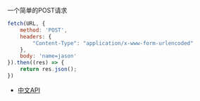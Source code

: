 
一个简单的POST请求
```js
fetch(URL, {
    method: 'POST',
    headers: {
        "Content-Type": "application/x-www-form-urlencoded"
    },
    body: 'name=jason'
}).then((res) => {
    return res.json();
})
```

- [中文API](https://developer.mozilla.org/zh-CN/docs/Web/API/Fetch_API)
